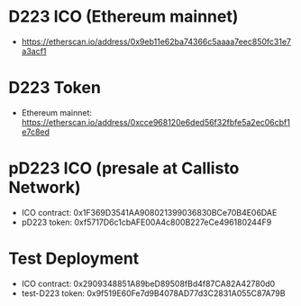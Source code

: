 # D223 ICO (Ethereum mainnet)

- https://etherscan.io/address/0x9eb11e62ba74366c5aaaa7eec850fc31e7a3acf1

# D223 Token

- Ethereum mainnet: https://etherscan.io/address/0xcce968120e6ded56f32fbfe5a2ec06cbf1e7c8ed


# pD223 ICO (presale at Callisto Network)

- ICO contract: 0x1F369D3541AA908021399036830BCe70B4E06DAE
- pD223 token: 0xf5717D6c1cbAFE00A4c800B227eCe496180244F9

# Test Deployment

- ICO contract: 0x2909348851A89beD89508fBd4f87CA82A42780d0
- test-D223 token: 0x9f519E60Fe7d9B4078AD77d3C2831A055C87A79B
